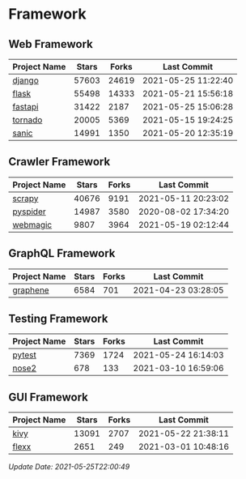 # Framework

## Web Framework
| Project Name | Stars | Forks | Last Commit |
| ------------ | ----- | ----- | ----------- |
| [django](https://github.com/django/django) | 57603 | 24619 | 2021-05-25 11:22:40 |
| [flask](https://github.com/pallets/flask) | 55498 | 14333 | 2021-05-21 15:56:18 |
| [fastapi](https://github.com/tiangolo/fastapi) | 31422 | 2187 | 2021-05-25 15:06:28 |
| [tornado](https://github.com/tornadoweb/tornado) | 20005 | 5369 | 2021-05-15 19:24:25 |
| [sanic](https://github.com/sanic-org/sanic) | 14991 | 1350 | 2021-05-20 12:35:19 |

## Crawler Framework
| Project Name | Stars | Forks | Last Commit |
| ------------ | ----- | ----- | ----------- |
| [scrapy](https://github.com/scrapy/scrapy) | 40676 | 9191 | 2021-05-11 20:23:02 |
| [pyspider](https://github.com/binux/pyspider) | 14987 | 3580 | 2020-08-02 17:34:20 |
| [webmagic](https://github.com/code4craft/webmagic) | 9807 | 3964 | 2021-05-19 02:12:44 |

## GraphQL Framework
| Project Name | Stars | Forks | Last Commit |
| ------------ | ----- | ----- | ----------- |
| [graphene](https://github.com/graphql-python/graphene) | 6584 | 701 | 2021-04-23 03:28:05 |

## Testing Framework
| Project Name | Stars | Forks | Last Commit |
| ------------ | ----- | ----- | ----------- |
| [pytest](https://github.com/pytest-dev/pytest) | 7369 | 1724 | 2021-05-24 16:14:03 |
| [nose2](https://github.com/nose-devs/nose2) | 678 | 133 | 2021-03-10 16:59:06 |

## GUI Framework
| Project Name | Stars | Forks | Last Commit |
| ------------ | ----- | ----- | ----------- |
| [kivy](https://github.com/kivy/kivy) | 13091 | 2707 | 2021-05-22 21:38:11 |
| [flexx](https://github.com/flexxui/flexx) | 2651 | 249 | 2021-03-01 10:48:16 |

*Update Date: 2021-05-25T22:00:49*